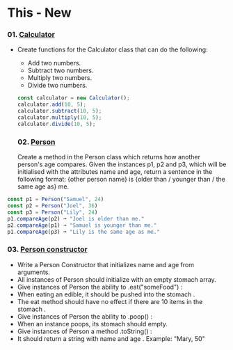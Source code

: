# This - New

### 01. [Calculator](Calculator.js)

- Create functions for the Calculator class that can do the following:

  - Add two numbers.
  - Subtract two numbers.
  - Multiply two numbers.
  - Divide two numbers.

  ```js
  const calculator = new Calculator();
  calculator.add(10, 5);
  calculator.subtract(10, 5);
  calculator.multiply(10, 5);
  calculator.divide(10, 5);
  ```

  ### 02. [Person](Person.js)

  Create a method in the Person class which returns how another person's age compares. Given the instances p1, p2 and p3, which will be initialised with the attributes
name and age, return a sentence in the following format:
{other person name} is {older than / younger than / the same age as} me.

```js
const p1 = Person("Samuel", 24)
const p2 = Person("Joel", 36)
const p3 = Person("Lily", 24)
p1.compareAge(p2) ➞ "Joel is older than me."
p2.compareAge(p1) ➞ "Samuel is younger than me."
p1.compareAge(p3) ➞ "Lily is the same age as me."
```

### 03. [Person constructor](personConstructor.js)

- Write a Person Constructor that initializes name and age from arguments.
- All instances of Person should initialize with an empty stomach array.
- Give instances of Person the ability to .eat("someFood") :
- When eating an edible, it should be pushed into the stomach .
- The eat method should have no effect if there are 10 items in the stomach .
- Give instances of Person the ability to .poop() :
- When an instance poops, its stomach should empty.
- Give instances of Person a method .toString() :
- It should return a string with name and age . Example: "Mary, 50"